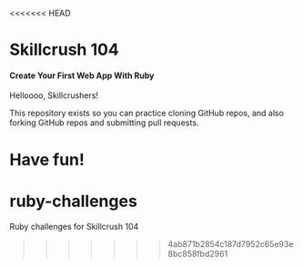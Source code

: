 <<<<<<< HEAD
# Skillcrush 104
#### Create Your First Web App With Ruby

Helloooo, Skillcrushers!

This repository exists so you can practice cloning GitHub repos, and also forking GitHub repos and submitting pull requests.

Have fun!
=======
ruby-challenges
===============

Ruby challenges for Skillcrush 104
>>>>>>> 4ab871b2854c187d7952c65e93e8bc858fbd2961
